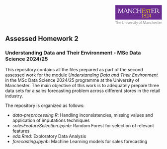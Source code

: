 <div align="right">
  <img src="./images/logo.png" alt="Lime Team Logo" width="150">
</div>

## Assessed Homework 2
### Understanding Data and Their Environment - MSc Data Science 2024/25

This repository contains all the files prepared as part of the second assessed work for the module *Understanding Data and Their Environment* in the MSc Data Science 2024/25 programme at the University of Manchester. The main objective of this work is to adequately prepare three data sets for a sales forecasting problem across different stores in the retail industry.

The repository is organized as follows:

- _data-preprocessing.R_: Handling inconsistencies, missing values and application of imputations techniques
- _salesFeatureSelection.ipynb_: Random Forest for selection of relevant features
- _eda.Rmd_: Exploratory Data Analysis
- _forecasting.ipynb_: Machine Learning models for sales forecasting


